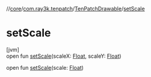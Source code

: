 //[core](../../../index.md)/[com.ray3k.tenpatch](../index.md)/[TenPatchDrawable](index.md)/[setScale](set-scale.md)

# setScale

[jvm]\
open fun [setScale](set-scale.md)(scaleX: [Float](https://kotlinlang.org/api/latest/jvm/stdlib/kotlin/-float/index.html), scaleY: [Float](https://kotlinlang.org/api/latest/jvm/stdlib/kotlin/-float/index.html))

open fun [setScale](set-scale.md)(scale: [Float](https://kotlinlang.org/api/latest/jvm/stdlib/kotlin/-float/index.html))
